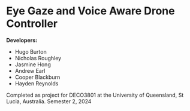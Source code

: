 # Eye Gaze and Voice Aware Drone Controller

**Developers:**

-   Hugo Burton
-   Nicholas Roughley
-   Jasmine Hong
-   Andrew Earl
-   Cooper Blackburn
-   Hayden Reynolds

Completed as project for DECO3801 at the University of Queensland, St Lucia, Australia.
Semester 2, 2024
